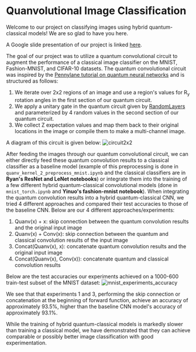 # Quanvolutional Image Classification
Welcome to our project on classifying images using hybrid quantum-classical models! We are so glad to have you here.

A Google slide presentation of our project is linked [here](https://docs.google.com/presentation/d/15cliQYw5iHnrlowJ_3vq_JCDgef2uBWDGb1he-XRfdE/edit?usp=sharing).

The goal of our project was to utilize a quantum convolutional circuit to augment the performance of a classical image classifier on the MNIST, Fashion-MNIST, and CIFAR-10 datasets.
The quantum convolutional circuit was inspired by the [Pennylane tutorial on quantum neural networks](https://pennylane.ai/qml/demos/tutorial_quanvolution.html) and is structured as follows:

1. We iterate over 2x2 regions of an image and use a region's values for R<sub>y</sub> rotation angles in the first section of our quantum circuit.
2. We apply a unitary gate in the quantum circuit given by [RandomLayers](https://docs.pennylane.ai/en/stable/code/api/pennylane.RandomLayers.html) and parameterized by 4 random values in the second section of our quantum circuit.
3. We collect Z expectation values and map them back to their original locations in the image or compile them to make a multi-channel image.

A diagram of this circuit is given below:
![circuit2x2](https://user-images.githubusercontent.com/42923017/207743095-8435f2bd-e877-4ad3-acbb-78191bd1e5fa.png)


After feeding the images through our quantum convolutional circuit, we can either directly feed these quantum convolution results to a classical classifier as a baseline model (example of this preprocessing is done in `quanv_kernel_2_preprocess_mnist.ipynb` and the classical classifiers are in **Ryan's ResNet and LeNet notebooks**) or integrate them into the training of a few different hybrid quantum-classical convolutional models (done in `mnist_torch.ipynb` and **Yinuo's fashion-mnist notebook**). When integrating the quantum convolution results into a hybrid quantum-classical CNN, we tried 4 different approaches and compared their test accuracies to those of the baseline CNN. Below are our 4 different approaches/experiments:

1. Quanv(x) + x: skip connection between the quantum convolution results and the original input image
2. Quanv(x) + Conv(x): skip connection between the quantum and classical convolution results of the input image
3. Concat(Quanv(x), x): concatenate quantum convolution results and the original input image
4. Concat(Quanv(x), Conv(x)): concatenate quantum and classical convolution results

Below are the test accuracies our experiments achieved on a 1000-600 train-test subset of the MNIST dataset:
![mnist_experiments_accuracy](https://user-images.githubusercontent.com/42923017/207742990-faeba8c2-9723-4032-b9c1-2d00522d00b6.png)

We see that that experiments 1 and 3, performing the skip connection or concatenation at the beginning of forward function, achieve an accuracy of approximately 93.5%, higher than the baseline CNN model's accuracy of approximately 93.1%.

While the training of hybrid quantum-classical models is markedly slower than training a classical model, we have demonstrated that they can achieve comparable or possibly better image classification with good experimentation.
